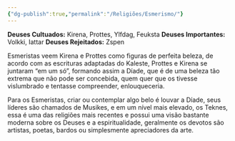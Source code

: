 ```yaml
---
{"dg-publish":true,"permalink":"/Religiões/Esmerismo/"}
---
```


 __Deuses Cultuados:__ Kirena, Prottes, Ylfdag, Feuksta
 __Deuses Importantes:__ Volkki, Iattar
 __Deuses Rejeitados:__ Zspen

Esmeristas veem Kirena e Prottes como figuras de perfeita beleza, de acordo com as escrituras adaptadas do Kaleste, Prottes e Kirena se juntaram “em um só”, formando assim a Díade, que é de uma beleza tão extrema que não pode ser concebida, quem quer que os tivesse vislumbrado e tentasse compreender, enlouqueceria.	

Para os Esmeristas, criar ou contemplar algo belo é louvar a Díade, seus líderes são chamados de Musikes, e em um nível mais elevado, os Teknes, essa é uma das religiões mais recentes e possui uma visão bastante moderna sobre os Deuses e a espiritualidade, geralmente os devotos são artistas, poetas, bardos ou simplesmente apreciadores da arte. 
